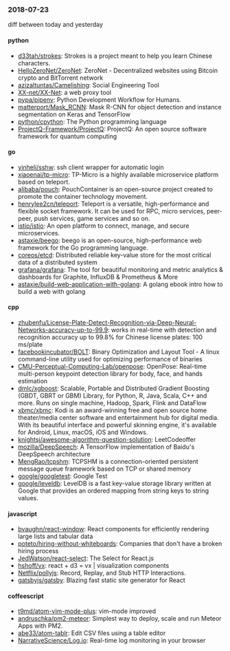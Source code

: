 ### 2018-07-23
diff between today and yesterday

#### python
* [d33tah/strokes](https://github.com/d33tah/strokes): Strokes is a project meant to help you learn Chinese characters.
* [HelloZeroNet/ZeroNet](https://github.com/HelloZeroNet/ZeroNet): ZeroNet - Decentralized websites using Bitcoin crypto and BitTorrent network
* [azizaltuntas/Camelishing](https://github.com/azizaltuntas/Camelishing): Social Engineering Tool
* [XX-net/XX-Net](https://github.com/XX-net/XX-Net): a web proxy tool
* [pypa/pipenv](https://github.com/pypa/pipenv): Python Development Workflow for Humans.
* [matterport/Mask_RCNN](https://github.com/matterport/Mask_RCNN): Mask R-CNN for object detection and instance segmentation on Keras and TensorFlow
* [python/cpython](https://github.com/python/cpython): The Python programming language
* [ProjectQ-Framework/ProjectQ](https://github.com/ProjectQ-Framework/ProjectQ): ProjectQ: An open source software framework for quantum computing

#### go
* [yinheli/sshw](https://github.com/yinheli/sshw):  ssh client wrapper for automatic login
* [xiaoenai/tp-micro](https://github.com/xiaoenai/tp-micro): TP-Micro is a highly available microservice platform based on teleport.
* [alibaba/pouch](https://github.com/alibaba/pouch): PouchContainer is an open-source project created to promote the container technology movement.
* [henrylee2cn/teleport](https://github.com/henrylee2cn/teleport): Teleport is a versatile, high-performance and flexible socket framework. It can be used for RPC, micro services, peer-peer, push services, game services and so on.
* [istio/istio](https://github.com/istio/istio): An open platform to connect, manage, and secure microservices.
* [astaxie/beego](https://github.com/astaxie/beego): beego is an open-source, high-performance web framework for the Go programming language.
* [coreos/etcd](https://github.com/coreos/etcd): Distributed reliable key-value store for the most critical data of a distributed system
* [grafana/grafana](https://github.com/grafana/grafana): The tool for beautiful monitoring and metric analytics & dashboards for Graphite, InfluxDB & Prometheus & More
* [astaxie/build-web-application-with-golang](https://github.com/astaxie/build-web-application-with-golang): A golang ebook intro how to build a web with golang

#### cpp
* [zhubenfu/License-Plate-Detect-Recognition-via-Deep-Neural-Networks-accuracy-up-to-99.9](https://github.com/zhubenfu/License-Plate-Detect-Recognition-via-Deep-Neural-Networks-accuracy-up-to-99.9): works in real-time with detection and recognition accuracy up to 99.8% for Chinese license plates: 100 ms/plate
* [facebookincubator/BOLT](https://github.com/facebookincubator/BOLT): Binary Optimization and Layout Tool - A linux command-line utility used for optimizing performance of binaries
* [CMU-Perceptual-Computing-Lab/openpose](https://github.com/CMU-Perceptual-Computing-Lab/openpose): OpenPose: Real-time multi-person keypoint detection library for body, face, and hands estimation
* [dmlc/xgboost](https://github.com/dmlc/xgboost): Scalable, Portable and Distributed Gradient Boosting (GBDT, GBRT or GBM) Library, for Python, R, Java, Scala, C++ and more. Runs on single machine, Hadoop, Spark, Flink and DataFlow
* [xbmc/xbmc](https://github.com/xbmc/xbmc): Kodi is an award-winning free and open source home theater/media center software and entertainment hub for digital media. With its beautiful interface and powerful skinning engine, it's available for Android, Linux, macOS, iOS and Windows.
* [knightsj/awesome-algorithm-question-solution](https://github.com/knightsj/awesome-algorithm-question-solution): LeetCodeoffer
* [mozilla/DeepSpeech](https://github.com/mozilla/DeepSpeech): A TensorFlow implementation of Baidu's DeepSpeech architecture
* [MengRao/tcpshm](https://github.com/MengRao/tcpshm): TCPSHM is a connection-oriented persistent message queue framework based on TCP or shared memory
* [google/googletest](https://github.com/google/googletest): Google Test
* [google/leveldb](https://github.com/google/leveldb): LevelDB is a fast key-value storage library written at Google that provides an ordered mapping from string keys to string values.

#### javascript
* [bvaughn/react-window](https://github.com/bvaughn/react-window): React components for efficiently rendering large lists and tabular data
* [poteto/hiring-without-whiteboards](https://github.com/poteto/hiring-without-whiteboards):  Companies that don't have a broken hiring process
* [JedWatson/react-select](https://github.com/JedWatson/react-select): The Select for React.js
* [hshoff/vx](https://github.com/hshoff/vx): react + d3 = vx | visualization components
* [Netflix/pollyjs](https://github.com/Netflix/pollyjs): Record, Replay, and Stub HTTP Interactions.
* [gatsbyjs/gatsby](https://github.com/gatsbyjs/gatsby):  Blazing fast static site generator for React

#### coffeescript
* [t9md/atom-vim-mode-plus](https://github.com/t9md/atom-vim-mode-plus): vim-mode improved
* [andruschka/pm2-meteor](https://github.com/andruschka/pm2-meteor): Simplest way to deploy, scale and run Meteor Apps with PM2.
* [abe33/atom-tablr](https://github.com/abe33/atom-tablr): Edit CSV files using a table editor
* [NarrativeScience/Log.io](https://github.com/NarrativeScience/Log.io): Real-time log monitoring in your browser
